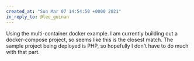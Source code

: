 ```yaml
---
created_at: "Sun Mar 07 14:54:50 +0000 2021"
in_reply_to: @leo_guinan
---
```


Using the multi-container docker example. I am currently building out a docker-compose project, so seems like this is the closest match. The sample project being deployed is PHP, so hopefully I don't have to do much with that part.